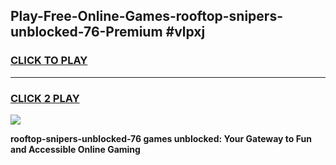 
## Play-Free-Online-Games-rooftop-snipers-unblocked-76-Premium #vlpxj
<h3>
<a href="https://premium.freeplayer.one?title=rooftop-snipers-unblocked-76&ref=8M">CLICK TO PLAY</a></h3>
<hr>

<h3>
<a href="https://premium.freeplayer.one?title=rooftop-snipers-unblocked-76&ref=8M">CLICK 2 PLAY</a>
  
</h3>

<a href="https://premium.freeplayer.one?title=rooftop-snipers-unblocked-76&ref=8M"><img src="https://clearcache.store/games.png"></a>


**rooftop-snipers-unblocked-76 games unblocked: Your Gateway to Fun and Accessible Online Gaming**
